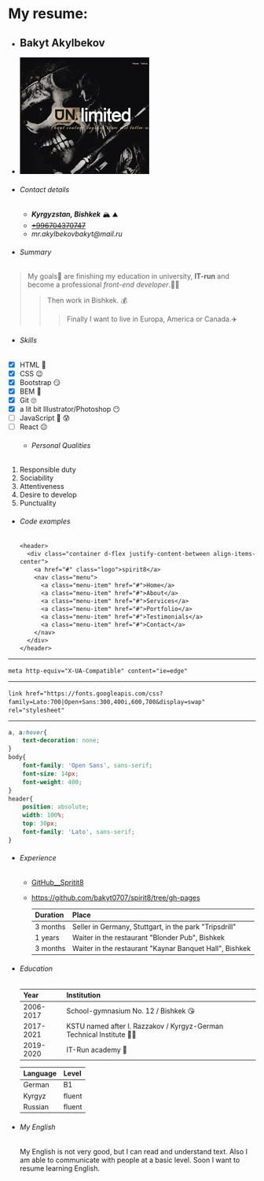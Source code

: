 # My resume:
* ## Bakyt Akylbekov  
* ![GitHub Logo](/images/two.png)   
* ###### Contact details
  * ***Kyrgyzstan, Bishkek*** :mountain_snow: :mountain:
  * [~~+996704370747~~]()
  * _mr.akylbekovbakyt@mail.ru_
* ###### Summary
 >My goals:dart: are finishing my education in university, **IT-run** and become a professional *front-end developer*.:man_technologist:
 >>Then work in Bishkek. :moneybag:
 >>>Finally I want to live in Europa, America or Canada.:airplane:
* ###### Skills
- [x] HTML :slightly_smiling_face:	
- [x] CSS :wink:
- [x] Bootstrap :smirk:
- [x] BEM 	:thinking:
- [x] Git :roll_eyes:
- [x] a lit bit Illustrator/Photoshop 	:no_mouth:
- [ ] JavaScript :grimacing: :cold_sweat:
- [ ] React :neutral_face:
   * ###### Personal Qualities
1. Responsible duty
1. Sociability
1. Attentiveness
1. Desire to develop
1. Punctuality
* ###### Code examples
 

      <header>
        <div class="container d-flex justify-content-between align-items-center">
          <a href="#" class="logo">spirit8</a>
          <nav class="menu">
            <a class="menu-item" href="#">Home</a>
            <a class="menu-item" href="#">About</a>
            <a class="menu-item" href="#">Services</a>
            <a class="menu-item" href="#">Portfolio</a>
            <a class="menu-item" href="#">Testimonials</a>
            <a class="menu-item" href="#">Contact</a>
          </nav>
        </div>
      </header>

---

  `meta http-equiv="X-UA-Compatible" content="ie=edge"`
***
  `link href="https://fonts.googleapis.com/css?family=Lato:700|Open+Sans:300,400i,600,700&display=swap"
            rel="stylesheet"`
***

 ```css
 a, a:hover{
     text-decoration: none;
 }
 body{
     font-family: 'Open Sans', sans-serif;
     font-size: 14px;
     font-weight: 400;
 }
 header{
     position: absolute;
     width: 100%;
     top: 30px;
     font-family: 'Lato', sans-serif;
 }
 ```

  
* ###### Experience
  * [GitHub__Spritit8](https://bakyt0707.github.io/spirit8/)
  * <https://github.com/bakyt0707/spirit8/tree/gh-pages>
  
    Duration | Place
    --------- | ----------------------------------
    3 months | Seller in Germany, Stuttgart, in the park "Tripsdrill"
    1 years | Waiter in the restaurant "Blonder Pub", Bishkek
    3 months | Waiter in the restaurant "Kaynar Banquet Hall", Bishkek  
* ###### Education

    Year | Institution
    --------- | ----------------------------------
    2006-2017 | School-gymnasium No. 12 / Bishkek :kissing_heart:
    2017-2021 | KSTU named after I. Razzakov / Kyrgyz-German Technical Institute :man_facepalming:
    2019-2020 | IT-Run academy :pray:
    
    Language | Level
    --------- | ----------------------------------
    German | B1
    Kyrgyz | fluent
    Russian | fluent
    

* ###### My English   
  My English is not very good, but I can read and understand text. Also I am able to communicate with people at a basic level. Soon I want to resume learning English.
 
 
 
 
 
 
 
 




